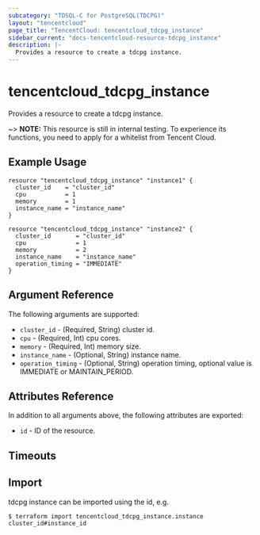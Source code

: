 ```yaml
---
subcategory: "TDSQL-C for PostgreSQL(TDCPG)"
layout: "tencentcloud"
page_title: "TencentCloud: tencentcloud_tdcpg_instance"
sidebar_current: "docs-tencentcloud-resource-tdcpg_instance"
description: |-
  Provides a resource to create a tdcpg instance.
---
```


# tencentcloud_tdcpg_instance

Provides a resource to create a tdcpg instance.

~> **NOTE:** This resource is still in internal testing. To experience its functions, you need to apply for a whitelist from Tencent Cloud.

## Example Usage

```hcl
resource "tencentcloud_tdcpg_instance" "instance1" {
  cluster_id    = "cluster_id"
  cpu           = 1
  memory        = 1
  instance_name = "instance_name"
}

resource "tencentcloud_tdcpg_instance" "instance2" {
  cluster_id       = "cluster_id"
  cpu              = 1
  memory           = 2
  instance_name    = "instance_name"
  operation_timing = "IMMEDIATE"
}
```

## Argument Reference

The following arguments are supported:

* `cluster_id` - (Required, String) cluster id.
* `cpu` - (Required, Int) cpu cores.
* `memory` - (Required, Int) memory size.
* `instance_name` - (Optional, String) instance name.
* `operation_timing` - (Optional, String) operation timing, optional value is IMMEDIATE or MAINTAIN_PERIOD.

## Attributes Reference

In addition to all arguments above, the following attributes are exported:

* `id` - ID of the resource.



## Timeouts

<no value>


## Import

tdcpg instance can be imported using the id, e.g.
```
$ terraform import tencentcloud_tdcpg_instance.instance cluster_id#instance_id
```

